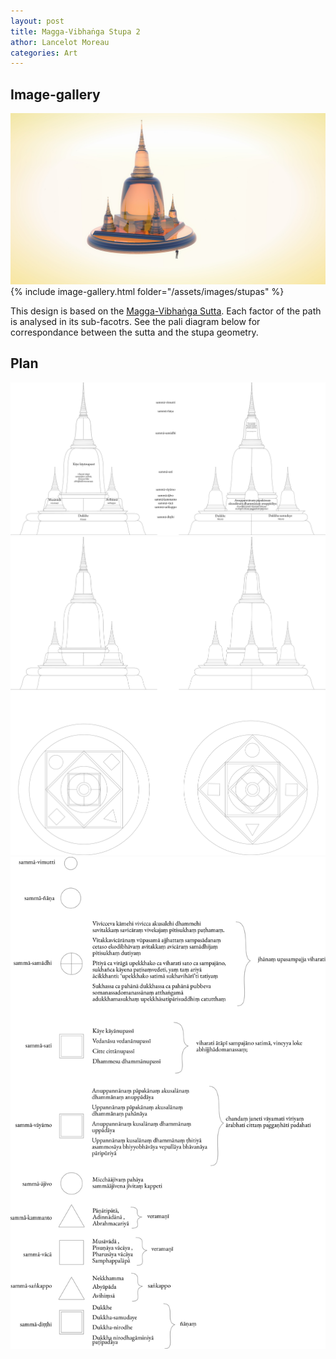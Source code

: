 ```yaml
---
layout: post
title: Magga-Vibhaṅga Stupa 2
athor: Lancelot Moreau
categories: Art
---
```


## Image-gallery

![sutpa1](/assets/images/stupaa.jpg)
{% include image-gallery.html folder="/assets/images/stupas" %}

This design is based on the [Magga-Vibhaṅga Sutta](https://www.dhammatalks.org/suttas/SN/SN45_8.html). Each factor of the path is analysed in its sub-facotrs. See the pali diagram below for correspondance between the sutta and the stupa geometry.

## Plan 

![sutpa5](/assets/images/stupafront.png)
![sutpa6](/assets/images/stupatop.png)
![sutpa4](/assets/images/stupa2.png)
